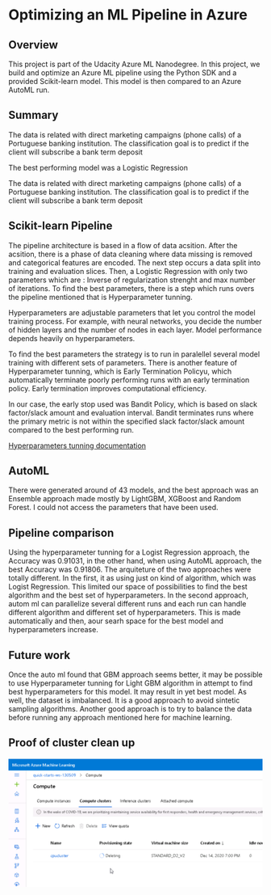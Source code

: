 # Optimizing an ML Pipeline in Azure

## Overview
This project is part of the Udacity Azure ML Nanodegree.
In this project, we build and optimize an Azure ML pipeline using the Python SDK and a provided Scikit-learn model.
This model is then compared to an Azure AutoML run.

## Summary
The data is related with direct marketing campaigns (phone calls) of a Portuguese banking institution. The classification goal is to predict if the client will subscribe a bank term deposit

The best performing model was a Logistic Regression

The data is related with direct marketing campaigns (phone calls) of a Portuguese banking institution. The classification goal is to predict if the client will subscribe a bank term deposit


## Scikit-learn Pipeline
The pipeline architecture is based in a flow of data acsition. After the acsition, there is a phase of data cleaning where data missing is removed and categorical features are encoded. The next step occurs a data split into training and evaluation slices. Then, a Logistic Regression with only two parameters which are : Inverse of regularization strenght and max number of iterations. To find the best parameters, there is a step which runs overs the pipeline mentioned that is Hyperparameter tunning. 

Hyperparameters are adjustable parameters that let you control the model training process. For example, with neural networks, you decide the number of hidden layers and the number of nodes in each layer. Model performance depends heavily on hyperparameters.

To find the best parameters the strategy is to run in paralellel several model training with different sets of parameters. There is another feature of Hyperparameter tunning, which is Early Termination Policyu, which automatically terminate poorly performing runs with an early termination policy. Early termination improves computational efficiency.

In our case, the early stop used was Bandit Policy, which is based on slack factor/slack amount and evaluation interval. Bandit terminates runs where the primary metric is not within the specified slack factor/slack amount compared to the best performing run.

[Hyperparameters tunning documentation](https://docs.microsoft.com/en-us/azure/machine-learning/how-to-tune-hyperparameters#early-termination)

## AutoML
There were generated around of 43 models, and the best approach was an Ensemble approach made mostly by LightGBM, XGBoost and Random Forest. I could not access the parameters that have been used.

## Pipeline comparison
Using the hyperparameter tunning for a Logist Regression approach, the Accuracy was 0.91031, in the other hand, when using AutoML approach, the best Accuracy was 0.91806. 
The arquiteture of the two approaches were totally different. In the first, it as using just on kind of algorithm, which was Logist Regression. This limited our space of possibilities to find the best algorithm and the best set of hyperparameters. In the second approach, autom ml can parallelize several different runs and each run can handle different algorithm and different set of hyperparameters. This is made automatically and then, aour searh space for the best model and hyperparameters increase.  


## Future work
Once the auto ml found that GBM approach seems better, it may be possible to use Hyperparameter tunning for Light GBM algorithm in attempt to find best hyperparameters for this model. It may result in yet best model. As well, the dataset is imbalanced. It is a good approach to avoid sintetic sampling algorithms. Another good approach is to try to balance the data before running any approach mentioned here for machine learning.

## Proof of cluster clean up
![](images/cluster_delete.png?raw=true)
